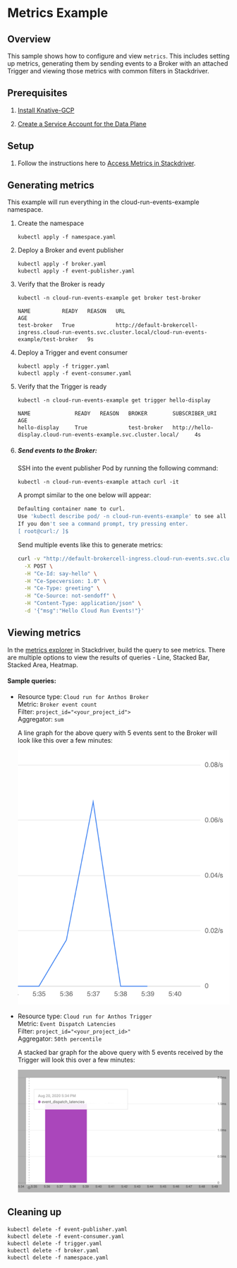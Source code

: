 # Metrics Example

## Overview

This sample shows how to configure and view `metrics`. This includes setting up metrics, generating them by sending
events to a Broker with an attached Trigger and viewing those metrics with common filters in Stackdriver.

## Prerequisites

1. [Install Knative-GCP](../../install/install-knative-gcp.md)

2. [Create a Service Account for the Data Plane](../../install/dataplane-service-account.md)

## Setup

1. Follow the instructions here to [Access Metrics in Stackdriver](../../how-to/metrics.md).

## Generating metrics

This example will run everything in the cloud-run-events-example namespace.

1. Create the namespace

   ```shell
   kubectl apply -f namespace.yaml
   ```

2. Deploy a Broker and event publisher

   ```shell
   kubectl apply -f broker.yaml
   kubectl apply -f event-publisher.yaml
   ```

3. Verify that the Broker is ready

    ```shell
    kubectl -n cloud-run-events-example get broker test-broker
    ```

   ```shell
   NAME          READY   REASON   URL                                                                                                         AGE
   test-broker   True             http://default-brokercell-ingress.cloud-run-events.svc.cluster.local/cloud-run-events-example/test-broker   9s
   ```

4. Deploy a Trigger and event consumer

   ```shell
   kubectl apply -f trigger.yaml
   kubectl apply -f event-consumer.yaml
   ```

5. Verify that the Trigger is ready

    ```shell
    kubectl -n cloud-run-events-example get trigger hello-display
    ```

    ```shell
    NAME              READY   REASON   BROKER        SUBSCRIBER_URI                                                       AGE
    hello-display     True             test-broker   http://hello-display.cloud-run-events-example.svc.cluster.local/     4s
    ```

6. ##### Send events to the Broker:
    SSH into the event publisher Pod by running the following command:

    ```shell
    kubectl -n cloud-run-events-example attach curl -it
    ```

    A prompt similar to the one below will appear:

    ```sh
    Defaulting container name to curl.
    Use 'kubectl describe pod/ -n cloud-run-events-example' to see all of the containers in this pod.
    If you don't see a command prompt, try pressing enter.
    [ root@curl:/ ]$
    ```

   Send multiple events like this to generate metrics:

    ```sh
    curl -v "http://default-brokercell-ingress.cloud-run-events.svc.cluster.local/cloud-run-events-example/test-broker" \
      -X POST \
      -H "Ce-Id: say-hello" \
      -H "Ce-Specversion: 1.0" \
      -H "Ce-Type: greeting" \
      -H "Ce-Source: not-sendoff" \
      -H "Content-Type: application/json" \
      -d '{"msg":"Hello Cloud Run Events!"}'
    ```

## Viewing metrics
In the [metrics explorer](https://console.cloud.google.com/monitoring/metrics-explorer) in Stackdriver, build the query
to see metrics. There are multiple options to view the results of queries - Line, Stacked Bar, Stacked Area, Heatmap.

#### Sample queries:

-   Resource type: `Cloud run for Anthos Broker`  
    Metric: `Broker event count`  
    Filter: `project_id="<your_project_id">`  
    Aggregator: `sum`

    A line graph for the above query with 5 events sent to the Broker will look like this over a few minutes:

    ![Alt text](broker_event_count.png)

-   Resource type: `Cloud run for Anthos Trigger`  
    Metric: `Event Dispatch Latencies`  
    Filter: `project_id="<your_project_id>"`  
    Aggregator: `50th percentile`

    A stacked bar graph for the above query with 5 events received by the Trigger will look this over a few minutes:

    ![Alt text](trigger_latencies.png)

## Cleaning up
```shell
kubectl delete -f event-publisher.yaml
kubectl delete -f event-consumer.yaml
kubectl delete -f trigger.yaml
kubectl delete -f broker.yaml
kubectl delete -f namespace.yaml
```
